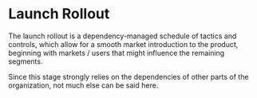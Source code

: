 # Launch Rollout

The launch rollout is a dependency-managed schedule of tactics and controls, which allow for a smooth market introduction to the product, beginning with markets / users that might influence the remaining segments.&#x20;

Since this stage strongly relies on the dependencies of other parts of the organization, not much else can be said here.
